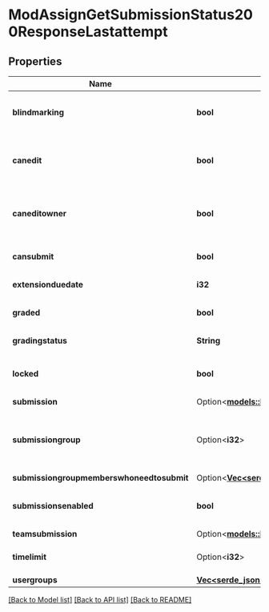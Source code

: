 # ModAssignGetSubmissionStatus200ResponseLastattempt

## Properties

Name | Type | Description | Notes
------------ | ------------- | ------------- | -------------
**blindmarking** | **bool** | Whether blind marking is enabled. | [default to null]
**canedit** | **bool** | Whether the user can edit the current submission. | [default to null]
**caneditowner** | **bool** | Whether the owner of the submission can edit it. | [default to null]
**cansubmit** | **bool** | Whether the user can submit. | [default to null]
**extensionduedate** | **i32** | Extension due date. | [default to null]
**graded** | **bool** | Whether the submission is graded. | [default to null]
**gradingstatus** | **String** | Grading status. | [default to null]
**locked** | **bool** | Whether new submissions are locked. | [default to null]
**submission** | Option<[**models::ModAssignGetSubmissionStatus200ResponseLastattemptSubmission**](mod_assign_get_submission_status_200_response_lastattempt_submission.md)> |  | [optional]
**submissiongroup** | Option<**i32**> | The submission group id (for group submissions only). | [optional][default to null]
**submissiongroupmemberswhoneedtosubmit** | Option<[**Vec<serde_json::Value>**](serde_json::Value.md)> |  | [optional]
**submissionsenabled** | **bool** | Whether submissions are enabled or not. | 
**teamsubmission** | Option<[**models::ModAssignGetSubmissionStatus200ResponseLastattemptTeamsubmission**](mod_assign_get_submission_status_200_response_lastattempt_teamsubmission.md)> |  | [optional]
**timelimit** | Option<**i32**> | Time limit for submission. | [optional][default to null]
**usergroups** | [**Vec<serde_json::Value>**](serde_json::Value.md) |  | 

[[Back to Model list]](../README.md#documentation-for-models) [[Back to API list]](../README.md#documentation-for-api-endpoints) [[Back to README]](../README.md)


